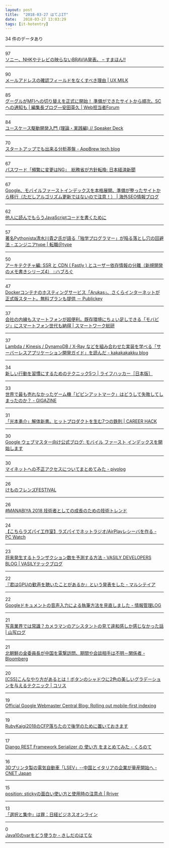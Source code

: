 ```yaml
---
layout: post
title:  "2018-03-27 はてぶIT"
date:   2018-03-27 13:03:29
tags: [it-hotentry]
---
```

34 件のデータあり

<hr><div class="row">
<div class="col-1"><span class="badge badge-pill badge-success h2">97</span></div>
<div class="col-11"><a href='https://smhn.info/201803-sony-bravia-on-business' target='_blank'>ソニー、NHKやテレビの映らないBRAVIA発表。 – すまほん!!</a></div>
</div>
<hr>
<div class="row">
<div class="col-1"><span class="badge badge-pill badge-success h2">90</span></div>
<div class="col-11"><a href='http://uxmilk.jp/70576' target='_blank'>メールアドレスの確認フィールドをなくすべき理由 | UX MILK</a></div>
</div>
<hr>
<div class="row">
<div class="col-1"><span class="badge badge-pill badge-success h2">85</span></div>
<div class="col-11"><a href='https://webtan.impress.co.jp/e/2018/03/27/28811' target='_blank'>グーグルがMFIへの切り替えを正式に開始！ 準備ができたサイトから順次。SCへの通知も | 編集長ブログ―安田英久 | Web担当者Forum</a></div>
</div>
<hr>
<div class="row">
<div class="col-1"><span class="badge badge-pill badge-success h2">84</span></div>
<div class="col-11"><a href='https://speakerdeck.com/s10myk4/yusukesuqu-dong-kai-fa-ru-men-li-lun-shi-jian-bian' target='_blank'>ユースケース駆動開発入門 (理論・実践編) // Speaker Deck</a></div>
</div>
<hr>
<div class="row">
<div class="col-1"><span class="badge badge-pill badge-success h2">70</span></div>
<div class="col-11"><a href='http://tech.appbrew.io/entry/2018/03/26/171150' target='_blank'>スタートアップでも出来る分析基盤 - AppBrew tech blog</a></div>
</div>
<hr>
<div class="row">
<div class="col-1"><span class="badge badge-pill badge-success h2">67</span></div>
<div class="col-11"><a href='https://r.nikkei.com/article/DGXMZO28578370W8A320C1CC1000?s=3' target='_blank'>パスワード「頻繁に変更はNG」　総務省が方針転換: 日本経済新聞</a></div>
</div>
<hr>
<div class="row">
<div class="col-1"><span class="badge badge-pill badge-success h2">67</span></div>
<div class="col-11"><a href='https://www.suzukikenichi.com/blog/google-rolling-out-mobile-first-indexing/' target='_blank'>Google、モバイルファーストインデックスを本格展開、準備が整ったサイトから移行（ただしアルゴリズム更新ではないので注意！） | 海外SEO情報ブログ</a></div>
</div>
<hr>
<div class="row">
<div class="col-1"><span class="badge badge-pill badge-success h2">62</span></div>
<div class="col-11"><a href='https://sbfl.net/blog/2018/03/24/readable-javascript-code/' target='_blank'>他人に読んでもらうJavaScriptコードを書くために</a></div>
</div>
<hr>
<div class="row">
<div class="col-1"><span class="badge badge-pill badge-success h2">57</span></div>
<div class="col-11"><a href='https://type.jp/et/feature/6678' target='_blank'>著名Pythonista清水川貴之氏が語る「独学プログラマー」が陥る落とし穴の回避法 - エンジニアtype | 転職＠type</a></div>
</div>
<hr>
<div class="row">
<div class="col-1"><span class="badge badge-pill badge-success h2">50</span></div>
<div class="col-11"><a href='https://havelog.ayumusato.com/develop/others/e751-scratch_memo_4.html' target='_blank'>アーキテクチャ編: SSR と CDN ( Fastly ) とユーザー依存情報の分離（新規開発のメモ書きシリーズ4） ::ハブろぐ</a></div>
</div>
<hr>
<div class="row">
<div class="col-1"><span class="badge badge-pill badge-success h2">47</span></div>
<div class="col-11"><a href='http://www.publickey1.jp/blog/18/dockerarukas.html' target='_blank'>Dockerコンテナのホスティングサービス「Arukas」、さくらインターネットが正式版スタート。無料プランも提供 － Publickey</a></div>
</div>
<hr>
<div class="row">
<div class="col-1"><span class="badge badge-pill badge-success h2">37</span></div>
<div class="col-11"><a href='https://swri.jp/article/393?medium=hb1803ad' target='_blank'>会社の内線もスマートフォンが超便利。既存環境にちょい足しできる「モバビジ」にスマートフォン世代も納得 | スマートワーク総研</a></div>
</div>
<hr>
<div class="row">
<div class="col-1"><span class="badge badge-pill badge-success h2">37</span></div>
<div class="col-11"><a href='http://kakakakakku.hatenablog.com/entry/2018/03/26/213821' target='_blank'>Lambda / Kinesis / DynamoDB / X-Ray などを組み合わせた実装を学べる「サーバーレスアプリケーション開発ガイド」を読んだ - kakakakakku blog</a></div>
</div>
<hr>
<div class="row">
<div class="col-1"><span class="badge badge-pill badge-success h2">34</span></div>
<div class="col-11"><a href='https://www.lifehacker.jp/2018/03/action_habit_5technic.html' target='_blank'>新しい行動を習慣にするためのテクニック5つ | ライフハッカー［日本版］</a></div>
</div>
<hr>
<div class="row">
<div class="col-1"><span class="badge badge-pill badge-success h2">33</span></div>
<div class="col-11"><a href='https://gigazine.net/news/20180327-history-of-pippin-atmark/' target='_blank'>世界で最も売れなかったゲーム機「ピピンアットマーク」はどうして失敗してしまったのか？ - GIGAZINE</a></div>
</div>
<hr>
<div class="row">
<div class="col-1"><span class="badge badge-pill badge-success h2">31</span></div>
<div class="col-11"><a href='http://careerhack.en-japan.com/report/detail/938' target='_blank'>「光本勇介」解体新書。ヒットプロダクトを生む7つの鉄則 | CAREER HACK</a></div>
</div>
<hr>
<div class="row">
<div class="col-1"><span class="badge badge-pill badge-success h2">30</span></div>
<div class="col-11"><a href='https://webmaster-ja.googleblog.com/2018/03/rolling-out-mobile-first-indexing.html' target='_blank'>Google ウェブマスター向け公式ブログ: モバイル ファースト インデックスを開始します</a></div>
</div>
<hr>
<div class="row">
<div class="col-1"><span class="badge badge-pill badge-success h2">30</span></div>
<div class="col-11"><a href='http://d.hatena.ne.jp/Kango/20180326/1522090366' target='_blank'>マイネットへの不正アクセスについてまとめてみた - piyolog</a></div>
</div>
<hr>
<div class="row">
<div class="col-1"><span class="badge badge-pill badge-success h2">26</span></div>
<div class="col-11"><a href='https://kemono-friends-festival.goodroid.co.jp/' target='_blank'>けものフレンズFESTIVAL</a></div>
</div>
<hr>
<div class="row">
<div class="col-1"><span class="badge badge-pill badge-success h2">26</span></div>
<div class="col-11"><a href='https://www.slideshare.net/takoratta/manabiya-2018' target='_blank'>#MANABIYA 2018 技術者としての成長のための技術トレンド</a></div>
</div>
<hr>
<div class="row">
<div class="col-1"><span class="badge badge-pill badge-success h2">24</span></div>
<div class="col-11"><a href='https://pc.watch.impress.co.jp/docs/column/raspberrypi/1112206.html' target='_blank'>【こちらラズパイ工作室】ラズパイでネットラジオ/AirPlayレシーバを作る - PC Watch</a></div>
</div>
<hr>
<div class="row">
<div class="col-1"><span class="badge badge-pill badge-success h2">23</span></div>
<div class="col-11"><a href='http://tech.vasily.jp/entry/lifetimes' target='_blank'>将来発生するトランザクション数を予測する方法 - VASILY DEVELOPERS BLOG | VASILYテックブログ</a></div>
</div>
<hr>
<div class="row">
<div class="col-1"><span class="badge badge-pill badge-success h2">22</span></div>
<div class="col-11"><a href='http://blog.gmork.in/entry/veda-kyotojs14' target='_blank'>『君はGPUの歓声を聴いたことがあるか』という発表をした - マルシテイア</a></div>
</div>
<hr>
<div class="row">
<div class="col-1"><span class="badge badge-pill badge-success h2">22</span></div>
<div class="col-11"><a href='http://hokoxjouhou.blog105.fc2.com/blog-entry-1140.html' target='_blank'>Googleドキュメントの音声入力による執筆方法を見直しました - 情報管理LOG</a></div>
</div>
<hr>
<div class="row">
<div class="col-1"><span class="badge badge-pill badge-success h2">21</span></div>
<div class="col-11"><a href='https://yamasha-log.net/why/' target='_blank'>写真業界では常識？カメラマンのアシスタントの見て違和感しか感じなかった話 | 山写ログ</a></div>
</div>
<hr>
<div class="row">
<div class="col-1"><span class="badge badge-pill badge-success h2">21</span></div>
<div class="col-11"><a href='https://www.bloomberg.co.jp/news/articles/2018-03-26/P67G9I6TTDS001' target='_blank'>北朝鮮の金委員長が中国を電撃訪問、期間や会談相手は不明－関係者 - Bloomberg</a></div>
</div>
<hr>
<div class="row">
<div class="col-1"><span class="badge badge-pill badge-success h2">20</span></div>
<div class="col-11"><a href='https://coliss.com/articles/build-websites/operation/css/gradient-shadow-in-pure-css.html' target='_blank'>[CSS]こんなやり方があるとは！ボタンのシャドウに2色の美しいグラデーションを与えるテクニック | コリス</a></div>
</div>
<hr>
<div class="row">
<div class="col-1"><span class="badge badge-pill badge-success h2">19</span></div>
<div class="col-11"><a href='https://webmasters.googleblog.com/2018/03/rolling-out-mobile-first-indexing.html' target='_blank'>Official Google Webmaster Central Blog: Rolling out mobile-first indexing</a></div>
</div>
<hr>
<div class="row">
<div class="col-1"><span class="badge badge-pill badge-success h2">19</span></div>
<div class="col-11"><a href='http://tolarian-academy.net/rubykaigi2018-cfp-rejected/' target='_blank'>RubyKaigi2018のCFP落ちたので後学のために置いておきます</a></div>
</div>
<hr>
<div class="row">
<div class="col-1"><span class="badge badge-pill badge-success h2">17</span></div>
<div class="col-11"><a href='http://note.crohaco.net/2018/django-rest-framework-serializer/' target='_blank'>Django REST Framework Serializer の 使い方 をまとめてみた - くろのて</a></div>
</div>
<hr>
<div class="row">
<div class="col-1"><span class="badge badge-pill badge-success h2">16</span></div>
<div class="col-11"><a href='https://japan.cnet.com/article/35116688/' target='_blank'>3Dプリンタ製の電気自動車「LSEV」--中国とイタリアの企業が量産開始へ - CNET Japan</a></div>
</div>
<hr>
<div class="row">
<div class="col-1"><span class="badge badge-pill badge-success h2">15</span></div>
<div class="col-11"><a href='https://parashuto.com/rriver/development/position-sticky' target='_blank'>position: stickyの面白い使い方と使用時の注意点 | Rriver</a></div>
</div>
<hr>
<div class="row">
<div class="col-1"><span class="badge badge-pill badge-success h2">13</span></div>
<div class="col-11"><a href='http://business.nikkeibp.co.jp/atcl/report/16/030900211/032200002/' target='_blank'>「選択と集中」は罪：日経ビジネスオンライン</a></div>
</div>
<hr>
<div class="row">
<div class="col-1"><span class="badge badge-pill badge-success h2">0</span></div>
<div class="col-11"><a href='http://d.hatena.ne.jp/nowokay/20180326#1522057325' target='_blank'>Java10のvarをどう使うか - きしだのはてな</a></div>
</div>
<hr>
